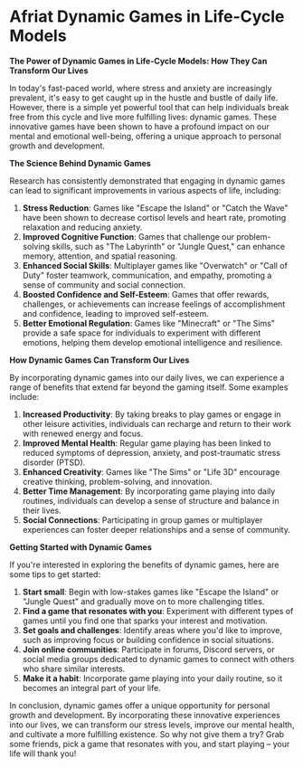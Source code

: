 # Afriat Dynamic Games in Life-Cycle Models

**The Power of Dynamic Games in Life-Cycle Models: How They Can Transform Our Lives**

In today's fast-paced world, where stress and anxiety are increasingly prevalent, it's easy to get caught up in the hustle and bustle of daily life. However, there is a simple yet powerful tool that can help individuals break free from this cycle and live more fulfilling lives: dynamic games. These innovative games have been shown to have a profound impact on our mental and emotional well-being, offering a unique approach to personal growth and development.

**The Science Behind Dynamic Games**

Research has consistently demonstrated that engaging in dynamic games can lead to significant improvements in various aspects of life, including:

1. **Stress Reduction**: Games like "Escape the Island" or "Catch the Wave" have been shown to decrease cortisol levels and heart rate, promoting relaxation and reducing anxiety.
2. **Improved Cognitive Function**: Games that challenge our problem-solving skills, such as "The Labyrinth" or "Jungle Quest," can enhance memory, attention, and spatial reasoning.
3. **Enhanced Social Skills**: Multiplayer games like "Overwatch" or "Call of Duty" foster teamwork, communication, and empathy, promoting a sense of community and social connection.
4. **Boosted Confidence and Self-Esteem**: Games that offer rewards, challenges, or achievements can increase feelings of accomplishment and confidence, leading to improved self-esteem.
5. **Better Emotional Regulation**: Games like "Minecraft" or "The Sims" provide a safe space for individuals to experiment with different emotions, helping them develop emotional intelligence and resilience.

**How Dynamic Games Can Transform Our Lives**

By incorporating dynamic games into our daily lives, we can experience a range of benefits that extend far beyond the gaming itself. Some examples include:

1. **Increased Productivity**: By taking breaks to play games or engage in other leisure activities, individuals can recharge and return to their work with renewed energy and focus.
2. **Improved Mental Health**: Regular game playing has been linked to reduced symptoms of depression, anxiety, and post-traumatic stress disorder (PTSD).
3. **Enhanced Creativity**: Games like "The Sims" or "Life 3D" encourage creative thinking, problem-solving, and innovation.
4. **Better Time Management**: By incorporating game playing into daily routines, individuals can develop a sense of structure and balance in their lives.
5. **Social Connections**: Participating in group games or multiplayer experiences can foster deeper relationships and a sense of community.

**Getting Started with Dynamic Games**

If you're interested in exploring the benefits of dynamic games, here are some tips to get started:

1. **Start small**: Begin with low-stakes games like "Escape the Island" or "Jungle Quest" and gradually move on to more challenging titles.
2. **Find a game that resonates with you**: Experiment with different types of games until you find one that sparks your interest and motivation.
3. **Set goals and challenges**: Identify areas where you'd like to improve, such as improving focus or building confidence in social situations.
4. **Join online communities**: Participate in forums, Discord servers, or social media groups dedicated to dynamic games to connect with others who share similar interests.
5. **Make it a habit**: Incorporate game playing into your daily routine, so it becomes an integral part of your life.

In conclusion, dynamic games offer a unique opportunity for personal growth and development. By incorporating these innovative experiences into our lives, we can transform our stress levels, improve our mental health, and cultivate a more fulfilling existence. So why not give them a try? Grab some friends, pick a game that resonates with you, and start playing – your life will thank you!
